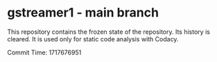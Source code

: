 # gstreamer1 - main branch

This repository contains the frozen state of the repository.
Its history is cleared. It is used only for static code
analysis with Codacy.

Commit Time: 1717676951